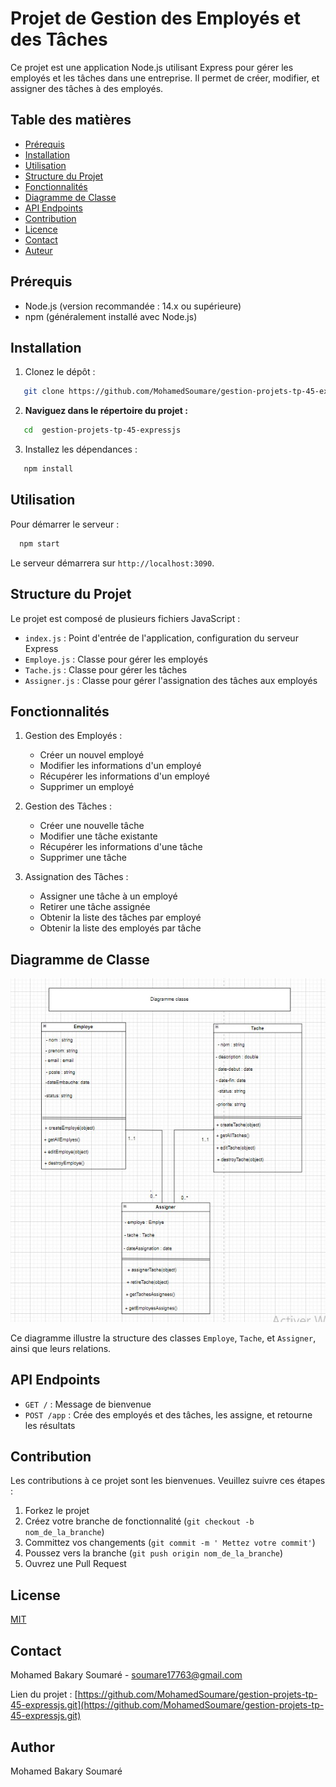 # Projet de Gestion des Employés et des Tâches

Ce projet est une application Node.js utilisant Express pour gérer les employés et les tâches dans une entreprise. Il permet de créer, modifier, et assigner des tâches à des employés.

## Table des matières

- [Prérequis](#prérequis)
- [Installation](#installation)
- [Utilisation](#utilisation)
- [Structure du Projet](#structure-du-projet)
- [Fonctionnalités](#fonctionnalités)
- [Diagramme de Classe](#diagramme-de-classe)
- [API Endpoints](#api-endpoints)
- [Contribution](#contribution)
- [Licence](#licence)
- [Contact](#contact)
-  [Auteur](#auteur)

## Prérequis

- Node.js (version recommandée : 14.x ou supérieure)
- npm (généralement installé avec Node.js)

## Installation

1. Clonez le dépôt :
```bash
   git clone https://github.com/MohamedSoumare/gestion-projets-tp-45-expressjs.git
```

2. **Naviguez dans le répertoire du projet :**

```bash
   cd  gestion-projets-tp-45-expressjs
```

3. Installez les dépendances :

```bash
   npm install
```

## Utilisation

Pour démarrer le serveur :

```bash
  npm start
```

Le serveur démarrera sur `http://localhost:3090`.

## Structure du Projet

Le projet est composé de plusieurs fichiers JavaScript :

- `index.js` : Point d'entrée de l'application, configuration du serveur Express
- `Employe.js` : Classe pour gérer les employés
- `Tache.js` : Classe pour gérer les tâches
- `Assigner.js` : Classe pour gérer l'assignation des tâches aux employés

## Fonctionnalités

1. Gestion des Employés :
   - Créer un nouvel employé
   - Modifier les informations d'un employé
   - Récupérer les informations d'un employé
   - Supprimer un employé

2. Gestion des Tâches :
   - Créer une nouvelle tâche
   - Modifier une tâche existante
   - Récupérer les informations d'une tâche
   - Supprimer une tâche

3. Assignation des Tâches :
   - Assigner une tâche à un employé
   - Retirer une tâche assignée
   - Obtenir la liste des tâches par employé
   - Obtenir la liste des employés par tâche

## Diagramme de Classe

![Diagramme de Classe](./assets/images/diag_gestion_projets.jpg)

Ce diagramme illustre la structure des classes `Employe`, `Tache`, et `Assigner`, ainsi que leurs relations.

## API Endpoints

- `GET /` : Message de bienvenue
- `POST /app` :  Crée des employés et des tâches, les assigne, et retourne les résultats

## Contribution

Les contributions à ce projet sont les bienvenues. Veuillez suivre ces étapes :

1. Forkez le projet
2. Créez votre branche de fonctionnalité (`git checkout -b nom_de_la_branche`)
3. Committez vos changements (`git commit -m ' Mettez votre commit'`)
4. Poussez vers la branche (`git push origin nom_de_la_branche`)
5. Ouvrez une Pull Request

## License

[MIT](https://choosealicense.com/licenses/mit/)

## Contact
Mohamed Bakary Soumaré - soumare17763@gmail.com

Lien du projet : [https://github.com/MohamedSoumare/gestion-projets-tp-45-expressjs.git](https://github.com/MohamedSoumare/gestion-projets-tp-45-expressjs.git)

## Author

Mohamed Bakary Soumaré